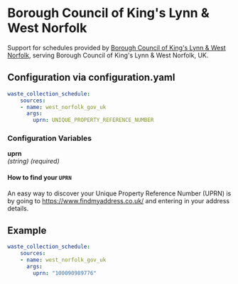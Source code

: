 # Borough Council of King's Lynn & West Norfolk

Support for schedules provided by [Borough Council of King's Lynn & West Norfolk](https://www.west-norfolk.gov.uk), serving Borough Council of King's Lynn & West Norfolk, UK.

## Configuration via configuration.yaml

```yaml
waste_collection_schedule:
    sources:
    - name: west_norfolk_gov_uk
      args:
        uprn: UNIQUE_PROPERTY_REFERENCE_NUMBER
```

### Configuration Variables

**uprn**<br>
*(string) (required)*


#### How to find your `UPRN`
An easy way to discover your Unique Property Reference Number (UPRN) is by going to https://www.findmyaddress.co.uk/ and entering in your address details.

## Example
```yaml
waste_collection_schedule:
    sources:
    - name: west_norfolk_gov_uk
      args:
        uprn: "100090989776"
```
